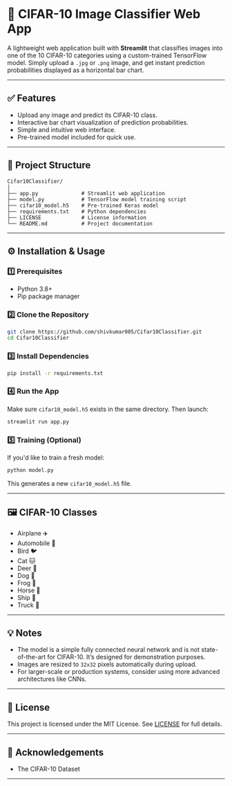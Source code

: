 # 📸 CIFAR-10 Image Classifier Web App

A lightweight web application built with **Streamlit** that classifies images into one of the 10 CIFAR-10 categories using a custom-trained TensorFlow model. Simply upload a `.jpg` or `.png` image, and get instant prediction probabilities displayed as a horizontal bar chart.

---

## ✅ Features

* Upload any image and predict its CIFAR-10 class.
* Interactive bar chart visualization of prediction probabilities.
* Simple and intuitive web interface.
* Pre-trained model included for quick use.

---

## 📂 Project Structure

```
Cifar10Classifier/
│
├── app.py              # Streamlit web application
├── model.py            # TensorFlow model training script
├── cifar10_model.h5    # Pre-trained Keras model
├── requirements.txt    # Python dependencies
├── LICENSE             # License information
└── README.md           # Project documentation
```

---

## ⚙️ Installation & Usage

### 1️⃣ Prerequisites

* Python 3.8+
* Pip package manager

### 2️⃣ Clone the Repository

```bash
git clone https://github.com/shivkumar005/Cifar10Classifier.git
cd Cifar10Classifier
```

### 3️⃣ Install Dependencies

```bash
pip install -r requirements.txt
```

### 4️⃣ Run the App

Make sure `cifar10_model.h5` exists in the same directory. Then launch:

```bash
streamlit run app.py
```

### 5️⃣ Training (Optional)

If you'd like to train a fresh model:

```bash
python model.py
```

This generates a new `cifar10_model.h5` file.

---

## 🖼️ CIFAR-10 Classes

* Airplane ✈️
* Automobile 🚗
* Bird 🐦
* Cat 🐱
* Deer 🦌
* Dog 🐶
* Frog 🐸
* Horse 🐴
* Ship 🚢
* Truck 🚚

---

## 💡 Notes

* The model is a simple fully connected neural network and is not state-of-the-art for CIFAR-10. It’s designed for demonstration purposes.
* Images are resized to `32x32` pixels automatically during upload.
* For larger-scale or production systems, consider using more advanced architectures like CNNs.

---

## 📄 License

This project is licensed under the MIT License. See [LICENSE](LICENSE) for full details.

---

## 🙏 Acknowledgements

* The CIFAR-10 Dataset

---

